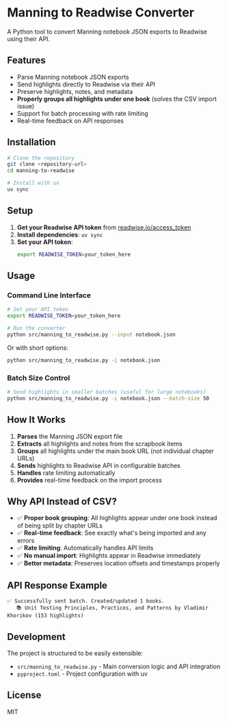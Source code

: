 # Manning to Readwise Converter

A Python tool to convert Manning notebook JSON exports to Readwise using their API.

## Features

- Parse Manning notebook JSON exports
- Send highlights directly to Readwise via their API
- Preserve highlights, notes, and metadata
- **Properly groups all highlights under one book** (solves the CSV import issue)
- Support for batch processing with rate limiting
- Real-time feedback on API responses

## Installation

```bash
# Clone the repository
git clone <repository-url>
cd manning-to-readwise

# Install with uv
uv sync
```

## Setup

1. **Get your Readwise API token** from [readwise.io/access_token](https://readwise.io/access_token)
2. **Install dependencies**: `uv sync`
3. **Set your API token**:
   ```bash
   export READWISE_TOKEN=your_token_here
   ```

## Usage

### Command Line Interface

```bash
# Set your API token
export READWISE_TOKEN=your_token_here

# Run the converter
python src/manning_to_readwise.py --input notebook.json
```

Or with short options:
```bash
python src/manning_to_readwise.py -i notebook.json
```

### Batch Size Control

```bash
# Send highlights in smaller batches (useful for large notebooks)
python src/manning_to_readwise.py -i notebook.json --batch-size 50
```

## How It Works

1. **Parses** the Manning JSON export file
2. **Extracts** all highlights and notes from the scrapbook items
3. **Groups** all highlights under the main book URL (not individual chapter URLs)
4. **Sends** highlights to Readwise API in configurable batches
5. **Handles** rate limiting automatically
6. **Provides** real-time feedback on the import process

## Why API Instead of CSV?

- ✅ **Proper book grouping**: All highlights appear under one book instead of being split by chapter URLs
- ✅ **Real-time feedback**: See exactly what's being imported and any errors
- ✅ **Rate limiting**: Automatically handles API limits
- ✅ **No manual import**: Highlights appear in Readwise immediately
- ✅ **Better metadata**: Preserves location offsets and timestamps properly

## API Response Example

```
✅ Successfully sent batch. Created/updated 1 books.
   📚 Unit Testing Principles, Practices, and Patterns by Vladimir Khorikov (153 highlights)
```

## Development

The project is structured to be easily extensible:

- `src/manning_to_readwise.py` - Main conversion logic and API integration
- `pyproject.toml` - Project configuration with uv

## License

MIT 